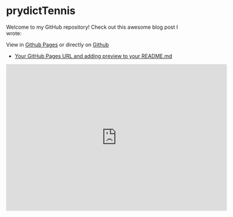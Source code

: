 # prydictTennis

Welcome to my GitHub repository! Check out this awesome blog post I wrote:

View in [Github Pages](https://tomcam.github.io/least-github-pages/) or directly on [Github](https://github.com/tomcam/least-github-pages/) 
* [Your GitHub Pages URL and adding preview to your README.md](/least-github-pages/add-github-pages-preview.html)

<iframe src="https://kevinrosenfield.com/Predict-Tennis/" width="600" height="400" frameborder="0"></iframe>